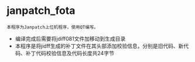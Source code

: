 # janpatch_fota
    本程序为Janpatch上位机程序，使用QT编写。

* 编译完成后需要将jdiff081文件加移动到生成目录
* 本程序是将jidff生成的补丁文件在其头部添加校验信息，分别是旧代码、新代码、补丁代码校验信息及代码长度共24字节